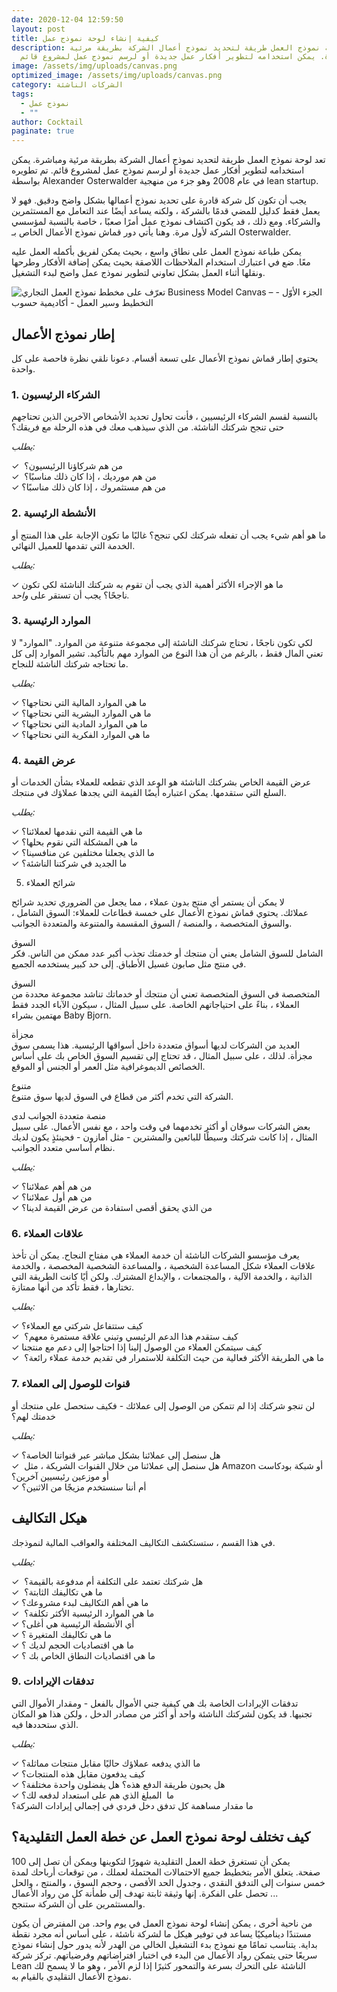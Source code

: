 ```yaml
---
date: 2020-12-04 12:59:50
layout: post
title: كيفية إنشاء لوحة نموذج عمل
description: تعد لوحة نموذج العمل طريقة لتحديد نموذج أعمال الشركة بطريقة مرئية
  ومباشرة. يمكن استخدامه لتطوير أفكار عمل جديدة أو لرسم نموذج عمل لمشروع قائم.
image: /assets/img/uploads/canvas.png
optimized_image: /assets/img/uploads/canvas.png
category: الشركات الناشئة
tags:
  - نموذج عمل
  - ""
author: Cocktail
paginate: true
---
```

تعد لوحة نموذج العمل طريقة لتحديد نموذج أعمال الشركة بطريقة مرئية ومباشرة. يمكن استخدامه لتطوير أفكار عمل جديدة أو لرسم نموذج عمل لمشروع قائم. تم تطويره بواسطة Alexander Osterwalder في عام 2008 وهو جزء من منهجية lean startup.

يجب أن تكون كل شركة قادرة على تحديد نموذج أعمالها بشكل واضح ودقيق. فهو لا يعمل فقط كدليل للمضي قدمًا بالشركة ، ولكنه يساعد أيضًا عند التعامل مع المستثمرين والشركاء. ومع ذلك ، قد يكون اكتشاف نموذج عمل أمرًا صعبًا ، خاصة بالنسبة لمؤسسي الشركة لأول مرة. وهنا يأتي دور قماش نموذج الأعمال الخاص بـ Osterwalder.

يمكن طباعة نموذج العمل على نطاق واسع ، بحيث يمكن لفريق بأكمله العمل عليه معًا. ضع في اعتبارك استخدام الملاحظات اللاصقة بحيث يمكن إضافة الأفكار وطرحها ونقلها أثناء العمل بشكل تعاوني لتطوير نموذج عمل واضح لبدء التشغيل.

![تعرّف على مخطط نموذج العمل التجاري Business Model Canvas – الجزء الأوّل -  التخطيط وسير العمل - أكاديمية حسوب](https://academy.hsoub.com/uploads/monthly_2015_03/BMC-arabic.thumb.png.9841b9ad9ce63a72d310c92725bc5de7.png)

## إطار نموذج الأعمال

يحتوي إطار قماش نموذج الأعمال على تسعة أقسام. دعونا نلقي نظرة فاحصة على كل واحدة.

### 1. الشركاء الرئيسيون

بالنسبة لقسم الشركاء الرئيسيين ، فأنت تحاول تحديد الأشخاص الآخرين الذين تحتاجهم حتى تنجح شركتك الناشئة. من الذي سيذهب معك في هذه الرحلة مع فريقك؟

*يطلب:*

✓  من هم شركاؤنا الرئيسيون؟\
✓  من هم مورديك ، إذا كان ذلك مناسبًا؟\
✓ من هم مستثمروك ، إذا كان ذلك مناسبًا؟

### 2. الأنشطة الرئيسية

ما هو أهم شيء يجب أن تفعله شركتك لكي تنجح؟ غالبًا ما تكون الإجابة على هذا المنتج أو الخدمة التي تقدمها للعميل النهائي.

*يطلب:*

✓ ما هو الإجراء الأكثر أهمية الذي يجب أن تقوم به شركتك الناشئة لكي تكون ناجحًا؟ يجب أن تستقر على *واحد.*

### 3. الموارد الرئيسية

لكي تكون ناجحًا ، تحتاج شركتك الناشئة إلى مجموعة متنوعة من الموارد. "الموارد" لا تعني المال فقط ، بالرغم من أن هذا النوع من الموارد مهم بالتأكيد. تشير الموارد إلى كل ما تحتاجه شركتك الناشئة للنجاح.

*يطلب:*

✓ ما هي الموارد المالية التي نحتاجها؟\
✓ ما هي الموارد البشرية التي نحتاجها؟\
✓ ما هي الموارد المادية التي نحتاجها؟\
✓ ما هي الموارد الفكرية التي نحتاجها؟

### 4. عرض القيمة

عرض القيمة الخاص بشركتك الناشئة هو الوعد الذي تقطعه للعملاء بشأن الخدمات أو السلع التي ستقدمها. يمكن اعتباره أيضًا القيمة التي يجدها عملاؤك في منتجك.

*يطلب:*

✓ ما هي القيمة التي نقدمها لعملائنا؟\
✓ ما هي المشكلة التي نقوم بحلها؟\
✓ ما الذي يجعلنا مختلفين عن منافسينا؟\
✓ ما الجديد في شركتنا الناشئة؟

5. شرائح العملاء

لا يمكن أن يستمر أي منتج بدون عملاء ، مما يجعل من الضروري تحديد شرائح عملائك. يحتوي قماش نموذج الأعمال على خمسة قطاعات للعملاء: السوق الشامل ، والسوق المتخصصة ، والمنصة / السوق المقسمة والمتنوعة والمتعددة الجوانب.

السوق\
الشامل للسوق الشامل يعني أن منتجك أو خدمتك تجذب أكبر عدد ممكن من الناس. فكر في منتج مثل صابون غسيل الأطباق. إلى حد كبير يستخدمه الجميع.

السوق\
المتخصصة في السوق المتخصصة تعني أن منتجك أو خدماتك تناشد مجموعة محددة من العملاء ، بناءً على احتياجاتهم الخاصة. على سبيل المثال ، سيكون الآباء الجدد فقط مهتمين بشراء Baby Bjorn.

مجزأة\
العديد من الشركات لديها أسواق متعددة داخل أسواقها الرئيسية. هذا يسمى سوق مجزأة. لذلك ، على سبيل المثال ، قد تحتاج إلى تقسيم السوق الخاص بك على أساس الخصائص الديموغرافية مثل العمر أو الجنس أو الموقع.

متنوع\
الشركة التي تخدم أكثر من قطاع في السوق لديها سوق متنوع.

منصة متعددة الجوانب لدى\
بعض الشركات سوقان أو أكثر تخدمهما في وقت واحد ، مع نفس الأعمال. على سبيل المثال ، إذا كانت شركتك وسيطًا للبائعين والمشترين - مثل أمازون - فحينئذٍ يكون لديك نظام أساسي متعدد الجوانب.

*يطلب:*

✓ من هم أهم عملائنا؟\
✓ من هم أول عملائنا؟\
✓ من الذي يحقق أقصى استفادة من عرض القيمة لدينا؟

### 6. علاقات العملاء

يعرف مؤسسو الشركات الناشئة أن خدمة العملاء هي مفتاح النجاح. يمكن أن تأخذ علاقات العملاء شكل المساعدة الشخصية ، والمساعدة الشخصية المخصصة ، والخدمة الذاتية ، والخدمة الآلية ، والمجتمعات ، والإبداع المشترك. ولكن أيًا كانت الطريقة التي تختارها ، فقط تأكد من أنها ممتازة.

*يطلب:*

✓ كيف ستتفاعل شركتي مع العملاء؟\
✓  كيف ستقدم هذا الدعم الرئيسي وتبني علاقة مستمرة معهم؟\
✓ كيف سيتمكن العملاء من الوصول إلينا إذا احتاجوا إلى دعم مع منتجنا\
✓  ما هي الطريقة الأكثر فعالية من حيث التكلفة للاستمرار في تقديم خدمة عملاء رائعة؟

### 7. قنوات للوصول إلى العملاء

لن تنجو شركتك إذا لم تتمكن من الوصول إلى عملائك - فكيف ستحصل على منتجك أو خدمتك لهم؟

*يطلب:*

✓ هل سنصل إلى عملائنا بشكل مباشر عبر قنواتنا الخاصة؟\
✓  هل سنصل إلى عملائنا من خلال القنوات الشريكة ، مثل Amazon أو شبكة بودكاست أو موزعين رئيسيين آخرين؟\
✓ أم أننا سنستخدم مزيجًا من الاثنين؟

## هيكل التكاليف

في هذا القسم ، ستستكشف التكاليف المختلفة والعواقب المالية لنموذجك.

*يطلب:*

✓  هل شركتك تعتمد على التكلفة أم مدفوعة بالقيمة؟\
✓  ما هي تكاليفك الثابتة؟\
✓ ما هي أهم التكاليف لبدء مشروعك؟\
✓  ما هي الموارد الرئيسية الأكثر تكلفة؟\
✓ أي الأنشطة الرئيسية هي أغلى؟\
✓ ما هي تكاليفك المتغيرة ؟\
✓ ما هي اقتصاديات الحجم لديك ؟\
✓ ما هي اقتصاديات النطاق الخاص بك ؟

### 9. تدفقات الإيرادات

تدفقات الإيرادات الخاصة بك هي كيفية جني الأموال بالفعل - ومقدار الأموال التي تجنيها. قد يكون لشركتك الناشئة واحد أو أكثر من مصادر الدخل ، ولكن هذا هو المكان الذي ستحددها فيه.

*يطلب:*

✓ ما الذي يدفعه عملاؤك حاليًا مقابل منتجات مماثلة؟\
✓ كيف يدفعون مقابل هذه المنتجات؟\
✓ هل يحبون طريقة الدفع هذه؟ هل يفضلون واحدة مختلفة؟\
✓ ما  المبلغ الذي هم على استعداد لدفعه لك؟\
ما مقدار مساهمة كل تدفق دخل فردي في إجمالي إيرادات الشركة؟

## كيف تختلف لوحة نموذج العمل عن خطة العمل التقليدية؟

يمكن أن تستغرق خطة العمل التقليدية شهورًا لتكوينها ويمكن أن تصل إلى 100 صفحة. يتعلق الأمر بتخطيط جميع الاحتمالات المحتملة لعملك ، من توقعات أرباحك لمدة خمس سنوات إلى التدفق النقدي ، وجدول الحد الأقصى ، وحجم السوق ، والمنتج ، والحل ... تحصل على الفكرة. إنها وثيقة ثابتة تهدف إلى طمأنة كل من رواد الأعمال والمستثمرين على أن الشركة ستنجح.

من ناحية أخرى ، يمكن إنشاء لوحة نموذج العمل في يوم واحد. من المفترض أن يكون مستندًا ديناميكيًا يساعد في توفير هيكل ما لشركة ناشئة ، على أساس أنه مجرد نقطة بداية. يتناسب تمامًا مع نموذج بدء التشغيل الخالي من الهدر لأنه يدور حول إنشاء نموذج سريعًا حتى يتمكن رواد الأعمال من البدء في اختبار افتراضاتهم وفرضياتهم. تركز شركة Lean الناشئة على التحرك بسرعة والتمحور كثيرًا إذا لزم الأمر ، وهو ما لا يسمح لك نموذج الأعمال التقليدي بالقيام به.